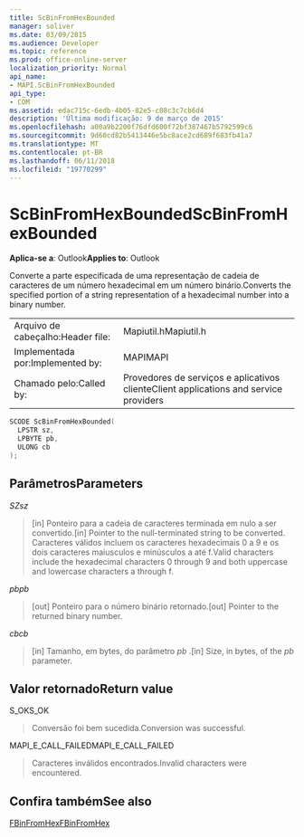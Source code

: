 ```yaml
---
title: ScBinFromHexBounded
manager: soliver
ms.date: 03/09/2015
ms.audience: Developer
ms.topic: reference
ms.prod: office-online-server
localization_priority: Normal
api_name:
- MAPI.ScBinFromHexBounded
api_type:
- COM
ms.assetid: edac715c-6edb-4b05-82e5-c08c3c7cb6d4
description: 'Última modificação: 9 de março de 2015'
ms.openlocfilehash: a00a9b2200f76dfd600f72bf387467b5792599c6
ms.sourcegitcommit: 9d60cd82b5413446e5bc8ace2cd689f683fb41a7
ms.translationtype: MT
ms.contentlocale: pt-BR
ms.lasthandoff: 06/11/2018
ms.locfileid: "19770299"
---
```

# <a name="scbinfromhexbounded"></a><span data-ttu-id="1b076-103">ScBinFromHexBounded</span><span class="sxs-lookup"><span data-stu-id="1b076-103">ScBinFromHexBounded</span></span>

  
  
<span data-ttu-id="1b076-104">**Aplica-se a**: Outlook</span><span class="sxs-lookup"><span data-stu-id="1b076-104">**Applies to**: Outlook</span></span> 
  
<span data-ttu-id="1b076-105">Converte a parte especificada de uma representação de cadeia de caracteres de um número hexadecimal em um número binário.</span><span class="sxs-lookup"><span data-stu-id="1b076-105">Converts the specified portion of a string representation of a hexadecimal number into a binary number.</span></span> 
  
|||
|:-----|:-----|
|<span data-ttu-id="1b076-106">Arquivo de cabeçalho:</span><span class="sxs-lookup"><span data-stu-id="1b076-106">Header file:</span></span>  <br/> |<span data-ttu-id="1b076-107">Mapiutil.h</span><span class="sxs-lookup"><span data-stu-id="1b076-107">Mapiutil.h</span></span>  <br/> |
|<span data-ttu-id="1b076-108">Implementada por:</span><span class="sxs-lookup"><span data-stu-id="1b076-108">Implemented by:</span></span>  <br/> |<span data-ttu-id="1b076-109">MAPI</span><span class="sxs-lookup"><span data-stu-id="1b076-109">MAPI</span></span>  <br/> |
|<span data-ttu-id="1b076-110">Chamado pelo:</span><span class="sxs-lookup"><span data-stu-id="1b076-110">Called by:</span></span>  <br/> |<span data-ttu-id="1b076-111">Provedores de serviços e aplicativos cliente</span><span class="sxs-lookup"><span data-stu-id="1b076-111">Client applications and service providers</span></span>  <br/> |
   
```cpp
SCODE ScBinFromHexBounded(
  LPSTR sz,
  LPBYTE pb,
  ULONG cb
);
```

## <a name="parameters"></a><span data-ttu-id="1b076-112">Parâmetros</span><span class="sxs-lookup"><span data-stu-id="1b076-112">Parameters</span></span>

 <span data-ttu-id="1b076-113">_SZ_</span><span class="sxs-lookup"><span data-stu-id="1b076-113">_sz_</span></span>
  
> <span data-ttu-id="1b076-114">[in] Ponteiro para a cadeia de caracteres terminada em nulo a ser convertido.</span><span class="sxs-lookup"><span data-stu-id="1b076-114">[in] Pointer to the null-terminated string to be converted.</span></span> <span data-ttu-id="1b076-115">Caracteres válidos incluem os caracteres hexadecimais 0 a 9 e os dois caracteres maiusculos e minúsculos a até f.</span><span class="sxs-lookup"><span data-stu-id="1b076-115">Valid characters include the hexadecimal characters 0 through 9 and both uppercase and lowercase characters a through f.</span></span>
    
 <span data-ttu-id="1b076-116">_pb_</span><span class="sxs-lookup"><span data-stu-id="1b076-116">_pb_</span></span>
  
> <span data-ttu-id="1b076-117">[out] Ponteiro para o número binário retornado.</span><span class="sxs-lookup"><span data-stu-id="1b076-117">[out] Pointer to the returned binary number.</span></span>
    
 <span data-ttu-id="1b076-118">_cb_</span><span class="sxs-lookup"><span data-stu-id="1b076-118">_cb_</span></span>
  
> <span data-ttu-id="1b076-119">[in] Tamanho, em bytes, do parâmetro _pb_ .</span><span class="sxs-lookup"><span data-stu-id="1b076-119">[in] Size, in bytes, of the  _pb_ parameter.</span></span> 
    
## <a name="return-value"></a><span data-ttu-id="1b076-120">Valor retornado</span><span class="sxs-lookup"><span data-stu-id="1b076-120">Return value</span></span>

<span data-ttu-id="1b076-121">S_OK</span><span class="sxs-lookup"><span data-stu-id="1b076-121">S_OK</span></span>
  
> <span data-ttu-id="1b076-122">Conversão foi bem sucedida.</span><span class="sxs-lookup"><span data-stu-id="1b076-122">Conversion was successful.</span></span>
    
<span data-ttu-id="1b076-123">MAPI_E_CALL_FAILED</span><span class="sxs-lookup"><span data-stu-id="1b076-123">MAPI_E_CALL_FAILED</span></span>
  
> <span data-ttu-id="1b076-124">Caracteres inválidos encontrados.</span><span class="sxs-lookup"><span data-stu-id="1b076-124">Invalid characters were encountered.</span></span>
    
## <a name="see-also"></a><span data-ttu-id="1b076-125">Confira também</span><span class="sxs-lookup"><span data-stu-id="1b076-125">See also</span></span>



[<span data-ttu-id="1b076-126">FBinFromHex</span><span class="sxs-lookup"><span data-stu-id="1b076-126">FBinFromHex</span></span>](fbinfromhex.md)

